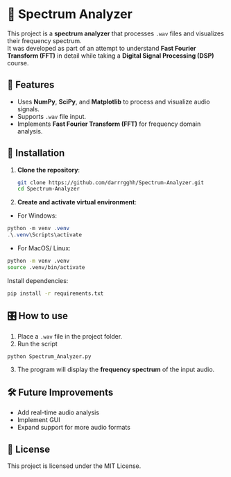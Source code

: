 # 🎵 Spectrum Analyzer

This project is a **spectrum analyzer** that processes `.wav` files and visualizes their frequency spectrum.  
It was developed as part of an attempt to understand **Fast Fourier Transform (FFT)** in detail while taking a **Digital Signal Processing (DSP)** course.

## 🚀 Features
- Uses **NumPy**, **SciPy**, and **Matplotlib** to process and visualize audio signals.
- Supports `.wav` file input.
- Implements **Fast Fourier Transform (FFT)** for frequency domain analysis.

## 📂 Installation
1. **Clone the repository**:
   ```bash
   git clone https://github.com/darrrgghh/Spectrum-Analyzer.git
   cd Spectrum-Analyzer
2. **Create and activate virtual environment**:
- For Windows:
```powershell
python -m venv .venv
.\.venv\Scripts\activate
```
- For MacOS/ Linux:
```bash
python -m venv .venv
source .venv/bin/activate
```
 Install dependencies:
 ```bash
pip install -r requirements.txt
```
## 🎛 How to use
1. Place  a `````.wav````` file in the project folder.
2. Run the script
```bash
python Spectrum_Analyzer.py
```
3. The program will display the **frequency spectrum** of the input audio.

## 🛠 Future Improvements
- Add real-time audio analysis
- Implement GUI
- Expand support for more audio formats
## 📜 License
This project is licensed under the MIT License.